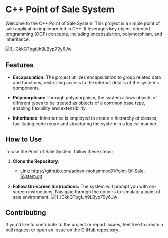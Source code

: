# C++ Point of Sale System

Welcome to the C++ Point of Sale System! This project is a simple point of sale application implemented in C++. It leverages key object-oriented programming (OOP) concepts, including encapsulation, polymorphism, and inheritance.

![1_ICkkGTbgfJh9LByp79y6Jw](https://github.com/adnan-mohammed7/Point-Of-Sale-System/assets/141707043/146b7b83-82bb-4400-a45b-4fe37883c4d2)

## Features

- **Encapsulation:** The project utilizes encapsulation to group related data and functions, restricting access to the internal details of the system's components.

- **Polymorphism:** Through polymorphism, the system allows objects of different types to be treated as objects of a common base type, enabling flexibility and extensibility.

- **Inheritance:** Inheritance is employed to create a hierarchy of classes, facilitating code reuse and structuring the system in a logical manner.

## How to Use

To use the Point of Sale System, follow these steps:

1. **Clone the Repository:**
   * Link: https://github.com/adnan-mohammed7/Point-Of-Sale-System.git

2. **Follow On-screen Instructions:**
The system will prompt you with on-screen instructions. Navigate through the options to simulate a point of sale environment.
![1_ICkkGTbgfJh9LByp79y6Jw](https://github.com/adnan-mohammed7/Point-Of-Sale-System/assets/141707043/65037943-5d1a-4445-89a6-afeef8340948)

## Contributing

If you'd like to contribute to the project or report issues, feel free to create a pull request or open an issue on the GitHub repository.
